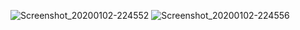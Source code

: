 ![Screenshot_20200102-224552](https://user-images.githubusercontent.com/54885559/71768315-af647000-2f47-11ea-90c1-0da11b641932.png)
![Screenshot_20200102-224556](https://user-images.githubusercontent.com/54885559/71768316-affd0680-2f47-11ea-8313-d40e2cc19402.png)
